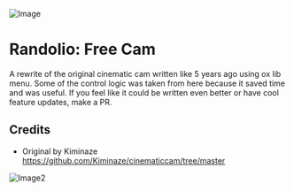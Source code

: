 ![Image](https://i.ibb.co/mrQ9nL4Q/bearfing.png)

# Randolio: Free Cam

A rewrite of the original cinematic cam written like 5 years ago using ox lib menu. Some of the control logic was taken from here because it saved time and was useful.
If you feel like it could be written even better or have cool feature updates, make a PR.

## Credits

- Original by Kiminaze https://github.com/Kiminaze/cinematiccam/tree/master

![Image2](https://i.ibb.co/0j1h9vvW/image.png)